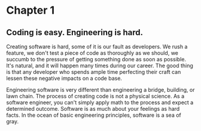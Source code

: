# Chapter 1

## Coding is easy. Engineering is hard.

Creating software is hard, some of it is our fault as developers. We rush a feature, we don't test a piece of code as thoroughly as we should, we succumb to the pressure of getting something done as soon as possible. It's natural, and it will happen many times during our career. The good thing is that any developer who spends ample time perfecting their craft can lessen these negative impacts on a code base.

Engineering software is very different than engineering a bridge, building, or lawn chain. The process of creating code is not a physical science. As a software engineer, you can't simply apply math to the process and expect a determined outcome. Software is as much about your feelings as hard facts. In the ocean of basic engineering principles, software is a sea of gray.
